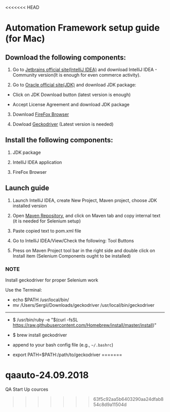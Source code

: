 <<<<<<< HEAD
# Automation Framework setup guide (for Mac)

## Download the following components:

1. Go to [Jetbrains official site(IntelliJ IDEA)](https://www.jetbrains.com/idea/download/#section=mac) and download IntelliJ IDEA -
Community version(It is enough for even commerce activity).

2. Go to [Oracle official site(JDK)](http://www.oracle.com/technetwork/java/javase/downloads/index.html) and download JDK package:

* Click on JDK Download button (latest version is enough)

* Accept License Agreement and download JDK package

3. Download [FireFox Browser](https://www.mozilla.org/ru/firefox/new/)

4. Dowload [Geckodriver](https://github.com/mozilla/geckodriver/releases) (Latest version is needed)

## Install the following components:

1. JDK package

2. IntelliJ IDEA application

3. FireFox Browser

## Launch guide

1. Launch IntelliJ IDEA, create New Project, Maven project, choose JDK installed version

2. Open [Maven Repository](https://mvnrepository.com/artifact/org.seleniumhq.selenium/selenium-java/3.11.0), and click on
Maven tab and copy internal text (it is needed for Selenium setup)

3. Paste copied text to pom.xml file

4. Go to IntelliJ IDEA/View/Check the following: Tool Buttons

5. Press on Maven Project tool bar in the right side and double click on Install item (Selenium Components ought to be installed)

### NOTE

Install geckodriver for proper Selenium work

Use the Terminal:

* echo $PATH
/usr/local/bin/
* mv /Users/Sergii/Downloads/geckodriver /usr/local/bin/geckodriver
---------------------------------------------------------------------

* $ /usr/bin/ruby -e "$(curl -fsSL https://raw.githubusercontent.com/Homebrew/install/master/install)"

* $ brew install geckodriver
* append to your bash config file (e.g., `~/.bashrc`)
* export PATH=$PATH:/path/to/geckodriver
=======
# qaauto-24.09.2018
QA Start Up cources
>>>>>>> 63f5c92aa5b6403290aa24dfab854c8d9a11504d
